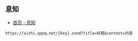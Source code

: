 ## 息知

- [首页 - 息知](https://xz.qqoq.net/#/index) 

```
https://xizhi.qqoq.net/{key}.send?title=标题&content=内容
```
